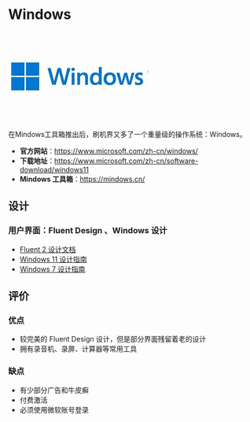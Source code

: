 # Windows

<img class="banner-img" src="./images/logo/windows.jpg" alt="LOGO"/>

在Mindows工具箱推出后，刷机界又多了一个重量级的操作系统：Windows。

* __官方网站__：<https://www.microsoft.com/zh-cn/windows/>
* __下载地址__：<https://www.microsoft.com/zh-cn/software-download/windows11>
* __Mindows 工具箱__：<https://mindows.cn/>

## 设计

### 用户界面：Fluent Design 、Windows 设计

* [Fluent 2 设计文档](https://fluent2.microsoft.design/)
* [Windows 11 设计指南](https://learn.microsoft.com/zh-cn/windows/apps/design/)
* [Windows 7 设计指南](https://learn.microsoft.com/zh-cn/windows/win32/uxguide/guidelines)

## 评价

<Score :scoreList="scoreList" />

### 优点

* 较完美的 Fluent Design 设计，但是部分界面残留着老的设计
* 拥有录音机、录屏、计算器等常用工具

### 缺点

* 有少部分广告和牛皮癣
* 付费激活
* 必须使用微软账号登录

<script setup>

// 在这里添加数据即可打分
const scoreList = [
    {
        name: "Jesse205",
        score: 4
    },
]

</script>
